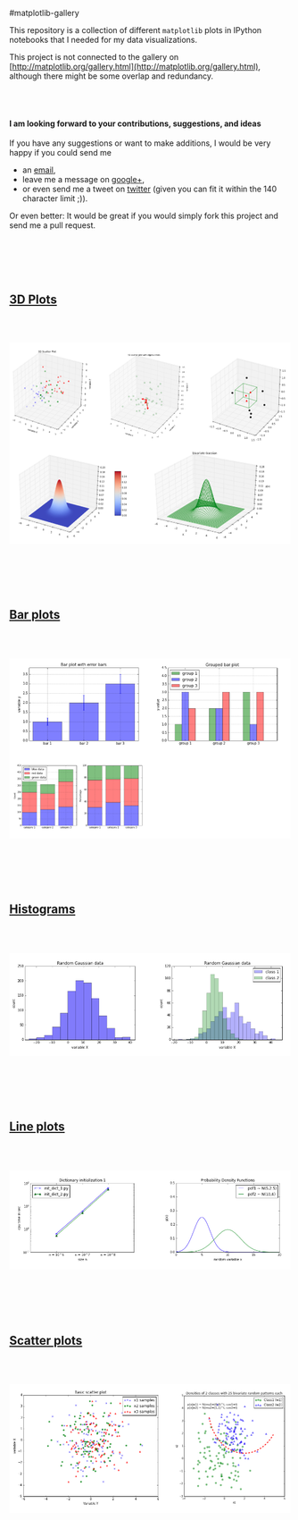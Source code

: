 #matplotlib-gallery

This repository is a collection of different `matplotlib` plots in IPython notebooks that I needed for my data visualizations. 

This project is not connected to the gallery on [http://matplotlib.org/gallery.html](http://matplotlib.org/gallery.html), although there might be some overlap and redundancy. 

<br>
<br>

#### I am looking forward to your contributions, suggestions, and ideas

If you have any suggestions or want to make additions, I would be very happy if you could send me  

- an [email](mailto:se.raschka@gmail.com),  
- leave me a message on [google+](https://plus.google.com/118404394130788869227/),   
- or even send me a tweet on [twitter](https://twitter.com/rasbt) (given you can fit it within the 140 character limit ;)).  

Or even better: It would be great if you would simply fork this project and send me a pull request.

<br>
<br>
<br>
<br>



## [3D Plots](http://nbviewer.ipython.org/github/rasbt/matplotlib_gallery/blob/master/ipynb/3dplots.ipynb)

<br>
<br>

<a href='http://nbviewer.ipython.org/github/rasbt/matplotlib_gallery/blob/master/ipynb/3dplots.ipynb'>

![3d plots](./images/3dplots.png)

</a>

<br>
<br>
<br>
<br>


## [Bar plots](http://nbviewer.ipython.org/github/rasbt/matplotlib_gallery/blob/master/ipynb/barplots.ipynb)

<br>
<br>

<a href='http://nbviewer.ipython.org/github/rasbt/matplotlib_gallery/blob/master/ipynb/barplots.ipynb'>

![3d plots](./images/barplots.png)

</a>

<br>
<br>
<br>
<br>


## [Histograms](http://nbviewer.ipython.org/github/rasbt/matplotlib-gallery/blob/master/ipynb/histograms.ipynb)

<br>
<br>

<a href='http://nbviewer.ipython.org/github/rasbt/matplotlib-gallery/blob/master/ipynb/histograms.ipynb'>

![3d plots](./images/histograms.png)

</a>

<br>
<br>
<br>
<br>


## [Line plots](http://nbviewer.ipython.org/github/rasbt/matplotlib-gallery/blob/master/ipynb/lineplots.ipynb)

<br>
<br>

<a href='http://nbviewer.ipython.org/github/rasbt/matplotlib-gallery/blob/master/ipynb/lineplots.ipynb'>

![3d plots](./images/lineplots.png)

</a>

<br>
<br>
<br>
<br>

## [Scatter plots](http://nbviewer.ipython.org/github/rasbt/matplotlib-gallery/blob/master/ipynb/scatterplots.ipynb)

<br>
<br>

<a href='http://nbviewer.ipython.org/github/rasbt/matplotlib-gallery/blob/master/ipynb/scatterplots.ipynb'>

![3d plots](./images/scatterplots.png)

</a>

<br>
<br>
<br>
<br>